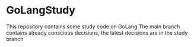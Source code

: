 # GoLangStudy
This repository contains some study code on GoLang
The main branch contains already conscious decisions, the latest decisions are in the study branch
